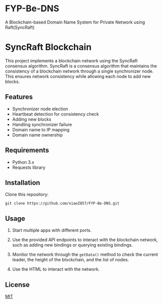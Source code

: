 # FYP-Be-DNS
A Blockchain-based Domain Name System for Private Network using Raft(SyncRaft)

# SyncRaft Blockchain

This project implements a blockchain network using the SyncRaft consensus algorithm. SyncRaft is a consensus algorithm that maintains the consistency of a blockchain network through a single synchronizer node. This ensures network consistency while allowing each node to add new blocks.

## Features

- Synchronizer node election
- Heartbeat detection for consistency check
- Adding new blocks
- Handling synchronizer failure
- Domain name to IP mapping
- Domain name ownership

## Requirements

- Python 3.x
- Requests library

## Installation

Clone this repository:

```git bash
git clone https://github.com/xiaoZ857/FYP-Be-DNS.git
```

## Usage

1. Start multiple apps with different ports.

2. Use the provided API endpoints to interact with the blockchain network, such as adding new bindings or querying existing bindings.

3. Monitor the network through the `getData()` method to check the current leader, the height of the blockchain, and the list of nodes.

4. Use the HTML to interact with the network.


## License

[MIT](https://choosealicense.com/licenses/mit/)